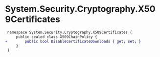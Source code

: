 # System.Security.Cryptography.X509Certificates

``` diff
 namespace System.Security.Cryptography.X509Certificates {
     public sealed class X509ChainPolicy {
+        public bool DisableCertificateDownloads { get; set; }
     }
 }
```

